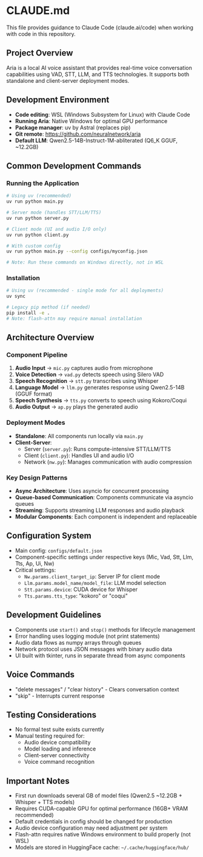 # CLAUDE.md

This file provides guidance to Claude Code (claude.ai/code) when working with code in this repository.

## Project Overview
Aria is a local AI voice assistant that provides real-time voice conversation capabilities using VAD, STT, LLM, and TTS technologies. It supports both standalone and client-server deployment modes.

## Development Environment
- **Code editing**: WSL (Windows Subsystem for Linux) with Claude Code
- **Running Aria**: Native Windows for optimal GPU performance
- **Package manager**: uv by Astral (replaces pip)
- **Git remote**: https://github.com/neuralnetwork/aria
- **Default LLM**: Qwen2.5-14B-Instruct-1M-abliterated (Q6_K GGUF, ~12.2GB)

## Common Development Commands

### Running the Application
```bash
# Using uv (recommended)
uv run python main.py

# Server mode (handles STT/LLM/TTS)
uv run python server.py

# Client mode (UI and audio I/O only)
uv run python client.py

# With custom config
uv run python main.py --config configs/myconfig.json

# Note: Run these commands on Windows directly, not in WSL
```


### Installation
```bash
# Using uv (recommended - single mode for all deployments)
uv sync

# Legacy pip method (if needed)
pip install -e .
# Note: flash-attn may require manual installation
```

## Architecture Overview

### Component Pipeline
1. **Audio Input** → `mic.py` captures audio from microphone
2. **Voice Detection** → `vad.py` detects speech using Silero VAD
3. **Speech Recognition** → `stt.py` transcribes using Whisper
4. **Language Model** → `llm.py` generates response using Qwen2.5-14B (GGUF format)
5. **Speech Synthesis** → `tts.py` converts to speech using Kokoro/Coqui
6. **Audio Output** → `ap.py` plays the generated audio

### Deployment Modes
- **Standalone**: All components run locally via `main.py`
- **Client-Server**: 
  - Server (`server.py`): Runs compute-intensive STT/LLM/TTS
  - Client (`client.py`): Handles UI and audio I/O
  - Network (`nw.py`): Manages communication with audio compression

### Key Design Patterns
- **Async Architecture**: Uses asyncio for concurrent processing
- **Queue-based Communication**: Components communicate via asyncio queues
- **Streaming**: Supports streaming LLM responses and audio playback
- **Modular Components**: Each component is independent and replaceable

## Configuration System
- Main config: `configs/default.json`
- Component-specific settings under respective keys (Mic, Vad, Stt, Llm, Tts, Ap, Ui, Nw)
- Critical settings:
  - `Nw.params.client_target_ip`: Server IP for client mode
  - `Llm.params.model_name/model_file`: LLM model selection
  - `Stt.params.device`: CUDA device for Whisper
  - `Tts.params.tts_type`: "kokoro" or "coqui"

## Development Guidelines
- Components use `start()` and `stop()` methods for lifecycle management
- Error handling uses logging module (not print statements)
- Audio data flows as numpy arrays through queues
- Network protocol uses JSON messages with binary audio data
- UI built with tkinter, runs in separate thread from async components

## Voice Commands
- "delete messages" / "clear history" - Clears conversation context
- "skip" - Interrupts current response

## Testing Considerations
- No formal test suite exists currently
- Manual testing required for:
  - Audio device compatibility
  - Model loading and inference
  - Client-server connectivity
  - Voice command recognition

## Important Notes
- First run downloads several GB of model files (Qwen2.5 ~12.2GB + Whisper + TTS models)
- Requires CUDA-capable GPU for optimal performance (16GB+ VRAM recommended)
- Default credentials in config should be changed for production
- Audio device configuration may need adjustment per system
- Flash-attn requires native Windows environment to build properly (not WSL)
- Models are stored in HuggingFace cache: `~/.cache/huggingface/hub/`